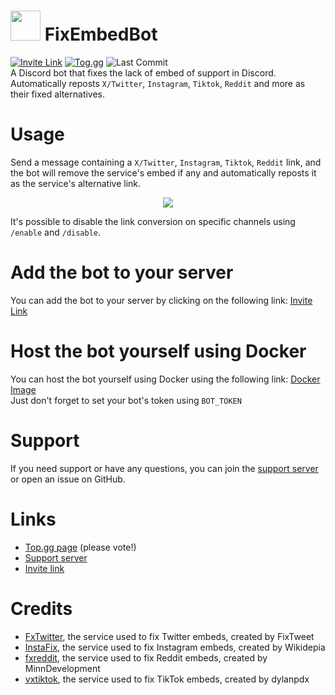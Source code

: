 # <img src="https://raw.githubusercontent.com/kenhendricks00/FixEmbedBot/main/assets/logo.png" width="48"> FixEmbedBot
<a href="https://discord.com/oauth2/authorize?client_id=1173820242305224764" rel="nofollow"><img src="https://camo.githubusercontent.com/c9d524617457c843a9a16119bf4e905c95724baaff86e13e0426c274bc12a83b/68747470733a2f2f696d672e736869656c64732e696f2f62616467652f696e766974655f6c696e6b2d626c7565" alt="Invite Link" data-canonical-src="https://img.shields.io/badge/invite_link-purple" style="max-width: 100%;"></a>
<a href="https://top.gg/bot/1173820242305224764" rel="nofollow"><img src="https://camo.githubusercontent.com/af95e6799eab2821bfb606ae00f9f86f952ffd80149bf01f84d4ff7b4d014305/68747470733a2f2f696d672e736869656c64732e696f2f62616467652f546f672e67672d666333313634" alt="Tog.gg" data-canonical-src="https://img.shields.io/badge/Top.gg-FF3366" style="max-width: 100%;"></a>
<img src="https://img.shields.io/github/last-commit/kenhendricks00/FixEmbedBot" alt="Last Commit" data-canonical-src="https://img.shields.io/github/last-commit/kenhendricks00/FixEmbedBot" style="max-width: 100%;">
<br>
A Discord bot that fixes the lack of embed of support in Discord. Automatically reposts <code>X/Twitter</code>, <code>Instagram</code>, <code>Tiktok</code>, <code>Reddit</code> and more as their fixed alternatives.

# Usage
Send a message containing a <code>X/Twitter</code>, <code>Instagram</code>, <code>Tiktok</code>, <code>Reddit</code> link, and the bot will remove the service's embed if any and automatically reposts it as the service's alternative link.
<p align="center">
<img src="https://raw.githubusercontent.com/kenhendricks00/FixEmbedBot/main/assets/header.png">
</p>
It's possible to disable the link conversion on specific channels using <code>/enable</code> and <code>/disable</code>.

# Add the bot to your server
You can add the bot to your server by clicking on the following link: [Invite Link](https://discord.com/oauth2/authorize?client_id=1173820242305224764)

# Host the bot yourself using Docker
You can host the bot yourself using Docker using the following link: [Docker Image](https://hub.docker.com/r/kenhendricks00/fixembedbot)
<br>
Just don't forget to set your bot's token using <code>BOT_TOKEN</code>

# Support
If you need support or have any questions, you can join the [support server](https://discord.gg/QFxTAmtZdn) or open an issue on GitHub.

# Links
- [Top.gg page](https://top.gg/bot/1173820242305224764) (please vote!)
- [Support server](https://discord.gg/QFxTAmtZdn)
- [Invite link](https://discord.com/oauth2/authorize?client_id=1173820242305224764)

# Credits
- [FxTwitter](https://github.com/FixTweet/FxTwitter), the service used to fix Twitter embeds, created by FixTweet
- [InstaFix](https://github.com/Wikidepia/InstaFix), the service used to fix Instagram embeds, created by Wikidepia
- [fxreddit](https://github.com/MinnDevelopment/fxreddit), the service used to fix Reddit embeds, created by MinnDevelopment
- [vxtiktok](https://github.com/dylanpdx/vxtiktok), the service used to fix TikTok embeds, created by dylanpdx
